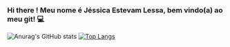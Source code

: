 ### Hi there ! Meu nome é Jéssica Estevam Lessa, bem vindo(a) ao meu git! :computer:

<!--
**Jessicalessa/Jessicalessa** is a ✨ _special_ ✨ repository because its `README.md` (this file) appears on your GitHub profile.
-->
![Anurag's GitHub stats](https://github-readme-stats.vercel.app/api?username=Jessicalessa&show_icons=true&theme=transparent)
[![Top Langs](https://github-readme-stats.vercel.app/api/top-langs/?username=Jessicalessa&layout=compact)](https://github.com/Jessicalessa/github-readme-stats)
